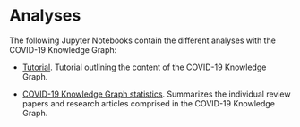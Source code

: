 # Analyses
The following Jupyter Notebooks contain the different analyses with the COVID-19 Knowledge Graph:

- [Tutorial](https://github.com/covid19kg/Analysis/blob/master/notebooks/tutorial.ipynb). Tutorial outlining the content
  of the COVID-19 Knowledge Graph.

- [COVID-19 Knowledge Graph statistics](https://github.com/covid19kg/Analysis/blob/master/notebooks/covid19kg_stats_table.ipynb>).
  Summarizes the individual review papers and research articles comprised in the COVID-19 Knowledge Graph.
